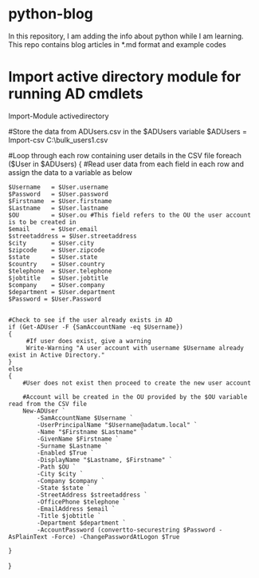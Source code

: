 # python-blog
In this repository, I am adding the info about python while I am learning. This repo contains blog articles in *.md format and example codes


# Import active directory module for running AD cmdlets
Import-Module activedirectory
  
#Store the data from ADUsers.csv in the $ADUsers variable
$ADUsers = Import-csv C:\bulk_users1.csv

#Loop through each row containing user details in the CSV file 
foreach ($User in $ADUsers)
{
	#Read user data from each field in each row and assign the data to a variable as below
		
	$Username 	= $User.username
	$Password 	= $User.password
	$Firstname 	= $User.firstname
	$Lastname 	= $User.lastname
	$OU 		= $User.ou #This field refers to the OU the user account is to be created in
    $email      = $User.email
    $streetaddress = $User.streetaddress
    $city       = $User.city
    $zipcode    = $User.zipcode
    $state      = $User.state
    $country    = $User.country
    $telephone  = $User.telephone
    $jobtitle   = $User.jobtitle
    $company    = $User.company
    $department = $User.department
    $Password = $User.Password


	#Check to see if the user already exists in AD
	if (Get-ADUser -F {SamAccountName -eq $Username})
	{
		 #If user does exist, give a warning
		 Write-Warning "A user account with username $Username already exist in Active Directory."
	}
	else
	{
		#User does not exist then proceed to create the new user account
		
        #Account will be created in the OU provided by the $OU variable read from the CSV file
		New-ADUser `
            -SamAccountName $Username `
            -UserPrincipalName "$Username@adatum.local" `
            -Name "$Firstname $Lastname" `
            -GivenName $Firstname `
            -Surname $Lastname `
            -Enabled $True `
            -DisplayName "$Lastname, $Firstname" `
            -Path $OU `
            -City $city `
            -Company $company `
            -State $state `
            -StreetAddress $streetaddress `
            -OfficePhone $telephone `
            -EmailAddress $email `
            -Title $jobtitle `
            -Department $department `
            -AccountPassword (convertto-securestring $Password -AsPlainText -Force) -ChangePasswordAtLogon $True
            
	}
}

